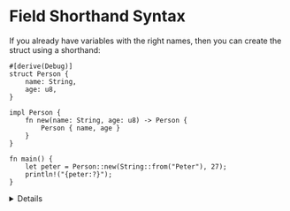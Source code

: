 # Field Shorthand Syntax

If you already have variables with the right names, then you can create the
struct using a shorthand:

```rust,editable
#[derive(Debug)]
struct Person {
    name: String,
    age: u8,
}

impl Person {
    fn new(name: String, age: u8) -> Person {
        Person { name, age }
    }
}

fn main() {
    let peter = Person::new(String::from("Peter"), 27);
    println!("{peter:?}");
}
```

<details>

*  The `new` function could be written using `Self` as a type, as it is interchangeable with the struct type name

```rust,ignore
impl Person {
    fn new(name: String, age: u8) -> Self {
        Self { name, age }
    }
}
```    
* Implement a `default` setting for the struct.
```rust
impl Default for Person {
  fn default() -> Person { Person { name:"Bot".to_string(), age:0 } }
}
```
* Create a new struct by using the default values.
```rust
let tmp = Person { ..Default::default() };
```
* Define some fields and use the default values for the other fields.
```rust
let tmp = Person { name: "Sam".to_string(), .. Default::default() };
```

* Methods are defined in the `impl` block.
* Use struct update syntax to define a new structure using `peter`. Note that the variable `peter` will no longer be accessible afterwards.
* Use `{:#?}` when printing structs to request the `Debug` representation.

</details>

